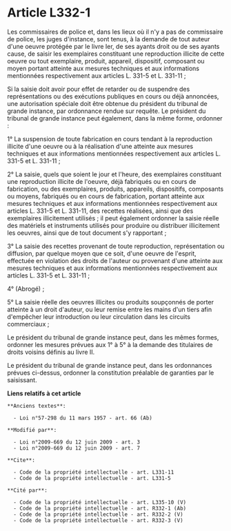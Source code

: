 # Article L332-1

Les commissaires de police et, dans les lieux où il n'y a pas de commissaire de police, les juges d'instance, sont tenus, à
la demande de tout auteur d'une oeuvre protégée par le livre Ier, de ses ayants droit ou de ses ayants cause, de saisir les
exemplaires constituant une reproduction illicite de cette oeuvre ou tout exemplaire, produit, appareil, dispositif,
composant ou moyen portant atteinte aux mesures techniques et aux informations mentionnées respectivement aux articles L.
331-5 et L. 331-11 ; 

Si la saisie doit avoir pour effet de retarder ou de suspendre des représentations ou des exécutions publiques en cours ou
déjà annoncées, une autorisation spéciale doit être obtenue du président du tribunal de grande instance, par ordonnance
rendue sur requête. Le président du tribunal de grande instance peut également, dans la même forme, ordonner : 

1° La suspension de toute fabrication en cours tendant à la reproduction illicite d'une oeuvre ou à la réalisation d'une
atteinte aux mesures techniques et aux informations mentionnées respectivement aux articles L. 331-5 et L. 331-11 ; 

2° La saisie, quels que soient le jour et l'heure, des exemplaires constituant une reproduction illicite de l'oeuvre, déjà
fabriqués ou en cours de fabrication, ou des exemplaires, produits, appareils, dispositifs, composants ou moyens, fabriqués
ou en cours de fabrication, portant atteinte aux mesures techniques et aux informations mentionnées respectivement aux
articles L. 331-5 et L. 331-11, des recettes réalisées, ainsi que des exemplaires illicitement utilisés ; il peut également
ordonner la saisie réelle des matériels et instruments utilisés pour produire ou distribuer illicitement les oeuvres, ainsi
que de tout document s'y rapportant ; 

3° La saisie des recettes provenant de toute reproduction, représentation ou diffusion, par quelque moyen que ce soit, d'une
oeuvre de l'esprit, effectuée en violation des droits de l'auteur ou provenant d'une atteinte aux mesures techniques et aux
informations mentionnées respectivement aux articles L. 331-5 et L. 331-11 ; 

4° (Abrogé) ; 

5° La saisie réelle des oeuvres illicites ou produits soupçonnés de porter atteinte à un droit d'auteur, ou leur remise entre
les mains d'un tiers afin d'empêcher leur introduction ou leur circulation dans les circuits commerciaux ; 

Le président du tribunal de grande instance peut, dans les mêmes formes, ordonner les mesures prévues aux 1° à 5° à la
demande des titulaires de droits voisins définis au livre II. 

Le président du tribunal de grande instance peut, dans les ordonnances prévues ci-dessus, ordonner la constitution préalable
de garanties par le saisissant.

**Liens relatifs à cet article**

	**Anciens textes**:

	  - Loi n°57-298 du 11 mars 1957 - art. 66 (Ab)

	**Modifié par**:

	  - Loi n°2009-669 du 12 juin 2009 - art. 3
	  - Loi n°2009-669 du 12 juin 2009 - art. 7

	**Cite**:

	  - Code de la propriété intellectuelle - art. L331-11
	  - Code de la propriété intellectuelle - art. L331-5

	**Cité par**:

	  - Code de la propriété intellectuelle - art. L335-10 (V)
	  - Code de la propriété intellectuelle - art. R332-1 (Ab)
	  - Code de la propriété intellectuelle - art. R332-2 (V)
	  - Code de la propriété intellectuelle - art. R332-3 (V)
